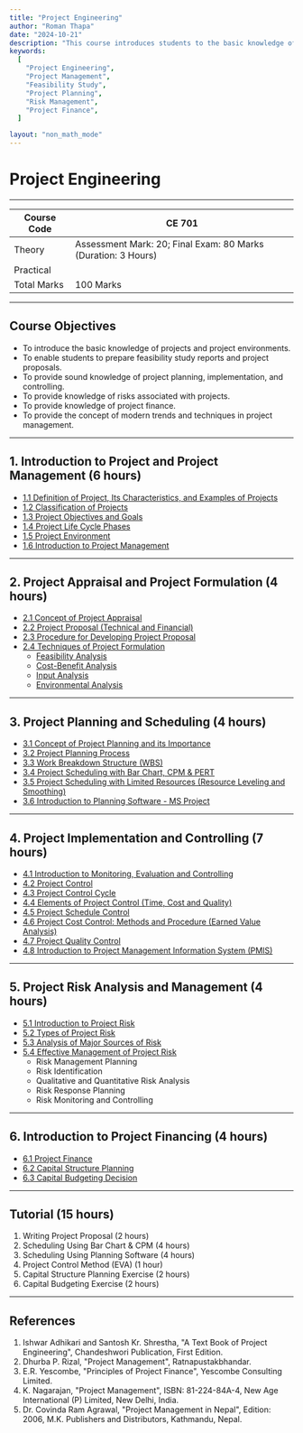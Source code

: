 ```yaml
---
title: "Project Engineering"
author: "Roman Thapa"
date: "2024-10-21"
description: "This course introduces students to the basic knowledge of projects and project environments, enabling them to prepare feasibility study reports, project proposals, and understand project planning, implementation, control, and finance."
keywords:
  [
    "Project Engineering",
    "Project Management",
    "Feasibility Study",
    "Project Planning",
    "Risk Management",
    "Project Finance",
  ]

layout: "non_math_mode"
---
```


# Project Engineering

---

| Course Code | CE 701                                                        |
| ----------- | ------------------------------------------------------------- |
| Theory      | Assessment Mark: 20; Final Exam: 80 Marks (Duration: 3 Hours) |
| Practical   |                                                               |
| Total Marks | 100 Marks                                                     |

---

## Course Objectives

- To introduce the basic knowledge of projects and project environments.
- To enable students to prepare feasibility study reports and project proposals.
- To provide sound knowledge of project planning, implementation, and controlling.
- To provide knowledge of risks associated with projects.
- To provide knowledge of project finance.
- To provide the concept of modern trends and techniques in project management.

---

## 1. Introduction to Project and Project Management (6 hours)

- [1.1 Definition of Project, Its Characteristics, and Examples of Projects](/path/to/subtopic1/)
- [1.2 Classification of Projects](/path/to/subtopic2/)
- [1.3 Project Objectives and Goals](/path/to/subtopic3/)
- [1.4 Project Life Cycle Phases](/path/to/subtopic4/)
- [1.5 Project Environment](/path/to/subtopic5/)
- [1.6 Introduction to Project Management](/path/to/subtopic6/)

---

## 2. Project Appraisal and Project Formulation (4 hours)

- [2.1 Concept of Project Appraisal](/path/to/subtopic1/)
- [2.2 Project Proposal (Technical and Financial)](/path/to/subtopic2/)
- [2.3 Procedure for Developing Project Proposal](/path/to/subtopic3/)
- [2.4 Techniques of Project Formulation](/path/to/subtopic4/)
  - [Feasibility Analysis](/path/to/subtopic5/)
  - [Cost-Benefit Analysis](/path/to/subtopic6/)
  - [Input Analysis](/path/to/subtopic7/)
  - [Environmental Analysis](/path/to/subtopic8/)

---

## 3. Project Planning and Scheduling (4 hours)

- [3.1 Concept of Project Planning and its Importance](/path/to/subtopic1/)
- [3.2 Project Planning Process](/path/to/subtopic2/)
- [3.3 Work Breakdown Structure (WBS)](/path/to/subtopic3/)
- [3.4 Project Scheduling with Bar Chart, CPM & PERT](/path/to/subtopic4/)
- [3.5 Project Scheduling with Limited Resources (Resource Leveling and Smoothing)](/path/to/subtopic5/)
- [3.6 Introduction to Planning Software - MS Project](/path/to/subtopic6/)

---

## 4. Project Implementation and Controlling (7 hours)

- [4.1 Introduction to Monitoring, Evaluation and Controlling](/path/to/subtopic1/)
- [4.2 Project Control](/path/to/subtopic2/)
- [4.3 Project Control Cycle](/path/to/subtopic3/)
- [4.4 Elements of Project Control (Time, Cost and Quality)](/path/to/subtopic4/)
- [4.5 Project Schedule Control](/path/to/subtopic5/)
- [4.6 Project Cost Control: Methods and Procedure (Earned Value Analysis)](/path/to/subtopic6/)
- [4.7 Project Quality Control](/path/to/subtopic7/)
- [4.8 Introduction to Project Management Information System (PMIS)](/path/to/subtopic8/)

---

## 5. Project Risk Analysis and Management (4 hours)

- [5.1 Introduction to Project Risk](/path/to/subtopic1/)
- [5.2 Types of Project Risk](/path/to/subtopic2/)
- [5.3 Analysis of Major Sources of Risk](/path/to/subtopic3/)
- [5.4 Effective Management of Project Risk](/path/to/subtopic4/)
  - Risk Management Planning
  - Risk Identification
  - Qualitative and Quantitative Risk Analysis
  - Risk Response Planning
  - Risk Monitoring and Controlling

---

## 6. Introduction to Project Financing (4 hours)

- [6.1 Project Finance](/path/to/subtopic1/)
- [6.2 Capital Structure Planning](/path/to/subtopic2/)
- [6.3 Capital Budgeting Decision](/path/to/subtopic3/)

---

## Tutorial (15 hours)

1. Writing Project Proposal (2 hours)
2. Scheduling Using Bar Chart & CPM (4 hours)
3. Scheduling Using Planning Software (4 hours)
4. Project Control Method (EVA) (1 hour)
5. Capital Structure Planning Exercise (2 hours)
6. Capital Budgeting Exercise (2 hours)

---

## References

1. Ishwar Adhikari and Santosh Kr. Shrestha, "A Text Book of Project Engineering", Chandeshwori Publication, First Edition.
2. Dhurba P. Rizal, "Project Management", Ratnapustakbhandar.
3. E.R. Yescombe, "Principles of Project Finance", Yescombe Consulting Limited.
4. K. Nagarajan, "Project Management", ISBN: 81-224-84A-4, New Age International (P) Limited, New Delhi, India.
5. Dr. Covinda Ram Agrawal, "Project Management in Nepal", Edition: 2006, M.K. Publishers and Distributors, Kathmandu, Nepal.
